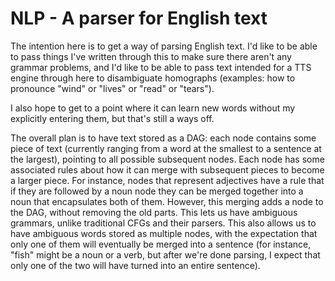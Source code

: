 NLP - A parser for English text
===

The intention here is to get a way of parsing English text. I'd like to be able
to pass things I've written through this to make sure there aren't any grammar
problems, and I'd like to be able to pass text intended for a TTS engine through
here to disambiguate homographs (examples: how to pronounce "wind" or "lives" or
"read" or "tears").

I also hope to get to a point where it can learn new words without my explicitly
entering them, but that's still a ways off.

The overall plan is to have text stored as a DAG: each node contains some piece
of text (currently ranging from a word at the smallest to a sentence at the
largest), pointing to all possible subsequent nodes. Each node has some
associated rules about how it can merge with subsequent pieces to become a
larger piece. For instance, nodes that represent adjectives have a rule that if
they are followed by a noun node they can be merged together into a noun that
encapsulates both of them. However, this merging adds a node to the DAG, without
removing the old parts. This lets us have ambiguous grammars, unlike traditional
CFGs and their parsers. This also allows us to have ambiguous words stored as
multiple nodes, with the expectation that only one of them will eventually be
merged into a sentence (for instance, "fish" might be a noun or a verb, but
after we're done parsing, I expect that only one of the two will have turned
into an entire sentence).
